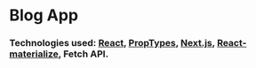 ﻿# Blog App 

### Technologies used: [React](https://reactjs.org/), [PropTypes](https://reactjs.org/docs/typechecking-with-proptypes.html), [Next.js](https://nextjs.org/), [React-materialize](https://material-ui.com), Fetch API.
